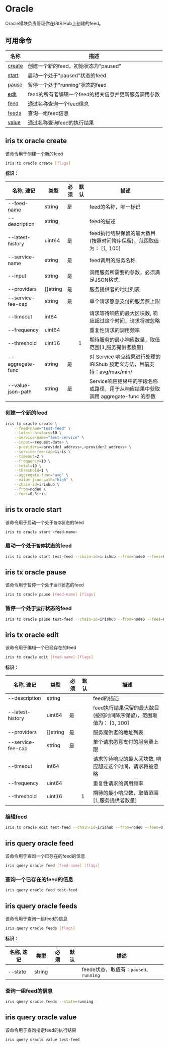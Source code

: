 # Oracle

Oracle模块负责管理你在IRIS Hub上创建的feed。

## 可用命令

| 名称                              | 描述                                                 |
| --------------------------------- | ---------------------------------------------------- |
| [create](#iris-tx-oracle-create)  | 创建一个新的feed，初始状态为"paused"                 |
| [start](#iris-tx-oracle-start)    | 启动一个处于"paused"状态的feed                       |
| [pause](#iris-tx-oracle-pause)    | 暂停一个处于"running"状态的feed                      |
| [edit](#iris-tx-oracle-edit)      | feed的所有者编辑一个feed的相关信息并更新服务调用参数 |
| [feed](#iris-query-oracle-feed)   | 通过名称查询一个feed信息                             |
| [feeds](#iris-query-oracle-feeds) | 查询一组feed信息                                     |
| [value](#iris-query-oracle-value) | 通过名称查询feed的执行结果                           |

## iris tx oracle create

该命令用于创建一个新的feed

```bash
iris tx oracle create [flags]
```

**标识：**

| 名称, 速记        | 类型     | 必须 | 默认 | 描述                                                                              |
| ----------------- | -------- | ---- | ---- | --------------------------------------------------------------------------------- |
| --feed-name       | string   | 是   |      | feed的名称，唯一标识                                                              |
| --description     | string   |      |      | feed的描述                                                                        |
| --latest-history  | uint64   | 是   |      | feed执行结果保留的最大数目(按照时间降序保留)，范围取值为： [1, 100]               |
| --service-name    | string   | 是   |      | feed调用的服务名称.                                                               |
| --input           | string   | 是   |      | 调用服务所需要的参数，必须满足JSON格式.                                           |
| --providers       | []string | 是   |      | 服务提供者的地址列表                                                              |
| --service-fee-cap | string   | 是   |      | 单个请求愿意支付的服务费上限                                                      |
| --timeout         | int64    |      |      | 请求等待响应的最大区块数, 响应超过这个时间，请求将被忽略                          |
| --frequency       | uint64   |      |      | 重复性请求的调用频率                                                              |
| --threshold       | uint16   |      | 1    | 期待服务的最小响应数量，取值范围[1,服务提供者数量]                                |
| --aggregate-func  | string   | 是   |      | 对 Service 响应结果进行处理的 IRIShub 预定义方法，目前支持：avg/max/min/          |
| --value-json-path | string   | 是   |      | Service响应结果中的字段名称或路径，用于从响应结果中获取调用 aggregate-func 的参数 |

### 创建一个新的feed

```bash
iris tx oracle create \
    --feed-name="test-feed" \
    --latest-history=10 \
    --service-name="test-service" \
    --input=<request-data> \
    --providers=<provide1_address>,<provider2_address> \
    --service-fee-cap=1iris \
    --timeout=2 \
    --frequency=10 \
    --total=10 \
    --threshold=1 \
    --aggregate-func="avg" \
    --value-json-path="high" \
    --chain-id=irishub \
    --from=node0 \
    --fees=0.3iris
```

## iris tx oracle start

该命令用于启动一个处于`暂停`状态的feed

```bash
iris tx oracle start <feed-name>
```

### 启动一个处于`暂停`状态的feed

```bash
iris tx oracle start test-feed --chain-id=irishub --from=node0 --fees=0.3iris
```

## iris tx oracle pause

该命令用于暂停一个处于`运行`状态的feed

```bash
iris tx oracle pause [feed-name] [flags]
```

### 暂停一个处于`运行`状态的feed

```bash
iris tx oracle pause test-feed --chain-id=irishub --from=node0 --fees=0.3iris
```

## iris tx oracle edit

该命令用于编辑一个已经存在的feed

```bash
iris tx oracle edit [feed-name] [flags]
```

**标识：**

| 名称, 速记        | 类型     | 必须 | 默认 | 描述                                                                |
| ----------------- | -------- | ---- | ---- | ------------------------------------------------------------------- |
| --description     | string   |      |      | feed的描述                                                          |
| --latest-history  | uint64   | 是   |      | feed执行结果保留的最大数目(按照时间降序保留)，范围取值为： [1, 100] |
| --providers       | []string | 是   |      | 服务提供者的地址列表                                                |
| --service-fee-cap | string   | 是   |      | 单个请求愿意支付的服务费上限                                        |
| --timeout         | int64    |      |      | 请求等待响应的最大区块数, 响应超过这个时间，请求将被忽略            |
| --frequency       | uint64   |      |      | 重复性请求的调用频率                                                |
| --threshold       | uint16   |      | 1    | 期待的最小响应数，取值范围[1,服务提供者数量]                        |

### 编辑feed

```bash
iris tx oracle edit test-feed --chain-id=irishub --from=node0 --fees=0.3iris --latest-history=5
```

## iris query oracle feed

该命令用于查询一个已存在的feed的信息

```bash
iris query oracle feed [feed-name] [flags]
```

### 查询一个已存在的feed的信息

```bash
iris query oracle feed test-feed
```

## iris query oracle feeds

该命令用于查询一组feed的信息

```bash
iris query oracle feeds [flags]
```

**标识：**

| 名称, 速记 | 类型   | 必须 | 默认 | 描述                                   |
| ---------- | ------ | ---- | ---- | -------------------------------------- |
| --state    | string |      |      | feede状态，取值有：`paused`、`running` |

### 查询一组feed的信息

```bash
iris query oracle feeds --state=running
```

## iris query oracle value

该命令用于查询指定feed的执行结果

```bash
iris query oracle value test-feed
```
